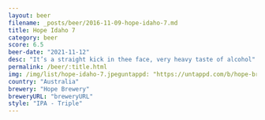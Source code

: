```yaml
---
layout: beer
filename: _posts/beer/2016-11-09-hope-idaho-7.md
title: Hope Idaho 7
category: beer
score: 6.5
beer-date: "2021-11-12"
desc: "It’s a straight kick in thee face, very heavy taste of alcohol"
permalink: /beer/:title.html
img: /img/list/hope-idaho-7.jpeguntappd: "https://untappd.com/b/hope-brewery-idaho-7-single-hop-triple-oat-cream-ipa/4297468"
country: "Australia"
brewery: "Hope Brewery"
breweryURL: "breweryURL"
style: "IPA - Triple"
---
```


